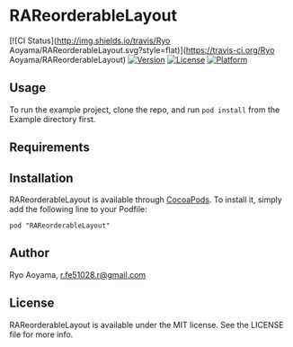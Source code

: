 # RAReorderableLayout

[![CI Status](http://img.shields.io/travis/Ryo Aoyama/RAReorderableLayout.svg?style=flat)](https://travis-ci.org/Ryo Aoyama/RAReorderableLayout)
[![Version](https://img.shields.io/cocoapods/v/RAReorderableLayout.svg?style=flat)](http://cocoadocs.org/docsets/RAReorderableLayout)
[![License](https://img.shields.io/cocoapods/l/RAReorderableLayout.svg?style=flat)](http://cocoadocs.org/docsets/RAReorderableLayout)
[![Platform](https://img.shields.io/cocoapods/p/RAReorderableLayout.svg?style=flat)](http://cocoadocs.org/docsets/RAReorderableLayout)

## Usage

To run the example project, clone the repo, and run `pod install` from the Example directory first.

## Requirements

## Installation

RAReorderableLayout is available through [CocoaPods](http://cocoapods.org). To install
it, simply add the following line to your Podfile:

    pod "RAReorderableLayout"

## Author

Ryo Aoyama, r.fe51028.r@gmail.com

## License

RAReorderableLayout is available under the MIT license. See the LICENSE file for more info.

